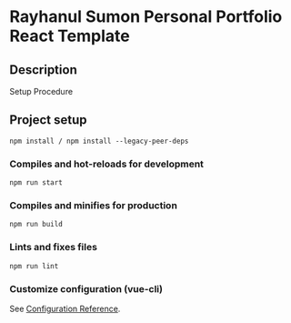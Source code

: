 # Rayhanul Sumon Personal Portfolio React Template

## Description

Setup Procedure 
 
## Project setup

```
npm install / npm install --legacy-peer-deps 
``` 

### Compiles and hot-reloads for development

``` 
npm run start   
```   

### Compiles and minifies for production

```     
npm run build    
```    
 
### Lints and fixes files   

```
npm run lint
```

### Customize configuration (vue-cli)

See [Configuration Reference](https://cli.vuejs.org/config/).
